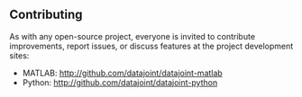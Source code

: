 ## Contributing
As with any open-source project, everyone is invited to contribute improvements, report issues, or discuss features at the project development sites:

* MATLAB: <http://github.com/datajoint/datajoint-matlab>
* Python: <http://github.com/datajoint/datajoint-python>
